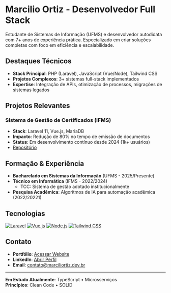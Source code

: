 # Marcilio Ortiz - Desenvolvedor Full Stack

Estudante de Sistemas de Informação (UFMS) e desenvolvedor autodidata com 7+ anos de experiência prática. Especializado em criar soluções completas com foco em eficiência e escalabilidade.

## Destaques Técnicos

- **Stack Principal**: PHP (Laravel), JavaScript (Vue/Node), Tailwind CSS
- **Projetos Complexos**: 3+ sistemas full-stack implementados
- **Expertise**: Integração de APIs, otimização de processos, migrações de sistemas legados

## Projetos Relevantes

### Sistema de Gestão de Certificados (IFMS)
- **Stack**: Laravel 11, Vue.js, MariaDB
- **Impacto**: Redução de 80% no tempo de emissão de documentos
- **Status**: Em desenvolvimento contínuo desde 2024 (1k+ usuários)
- [Repositório](https://github.com/KriawqZero/IFMS-Sistema_CargaHoraria)

## Formação & Experiência

- **Bacharelado em Sistemas da Informação** (UFMS - 2025/Presente)
- **Técnico em Informática** (IFMS - 2022/2024)
  - TCC: Sistema de gestão adotado institucionalmente
- **Pesquisa Acadêmica**: Algoritmos de IA para automação acadêmica (2022/20221)

## Tecnologias

[![Laravel](https://img.shields.io/badge/Laravel-FF2D20?logo=laravel&logoColor=white)](#)
[![Vue.js](https://img.shields.io/badge/Vue.js-4FC08D?logo=vuedotjs&logoColor=white)](#)
[![Node.js](https://img.shields.io/badge/Node.js-339933?logo=nodedotjs&logoColor=white)](#)
[![Tailwind CSS](https://img.shields.io/badge/Tailwind_CSS-06B6D4?logo=tailwind-css)](#)

## Contato

- **Portfólio**: [Acessar Website](https://marciliortiz.dev.br)
- **LinkedIn**: [Abrir Perfil](https://linkedin.com/in/marcilio-ortiz/)
- **Email**: contato@marciliortiz.dev.br

---

**Em Estudo Atualmente**: TypeScript • Microsserviços  
**Princípios**: Clean Code • SOLID
